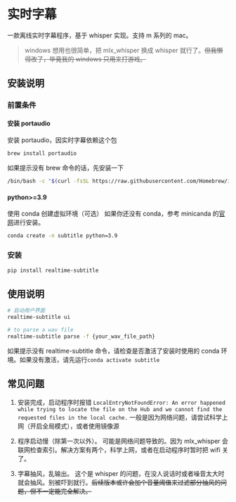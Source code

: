 # 实时字幕

一款离线实时字幕程序，基于 whisper 实现。支持 m 系列的 mac。

> windows 想用也很简单，把 mlx_whisper 换成 whisper 就行了。~~但我懒得改了，毕竟我的 windows 只用来打游戏。~~

## 安装说明

### 前置条件

#### 安装 portaudio

安装 portaudio，因实时字幕依赖这个包

```bash
brew install portaudio
```

如果提示没有 brew 命令的话，先安装一下

```bash
/bin/bash -c "$(curl -fsSL https://raw.githubusercontent.com/Homebrew/install/HEAD/install.sh)"
```

#### python>=3.9

使用 conda 创建虚拟环境（可选）
如果你还没有 conda，参考 minicanda 的[官网](https://www.anaconda.com/docs/getting-started/miniconda/install#macos-linux-installation)进行安装。

```bash
conda create -n subtitle python=3.9
```

### 安装

```bash
pip install realtime-subtitle
```

## 使用说明

```bash
# 启动用户界面
realtime-subtitle ui

# to parse a wav file
realtime-subtitle parse -f {your_wav_file_path}
```

如果提示没有 realtime-subtitle 命令，请检查是否激活了安装时使用的 conda 环境。如果没有激活，请先运行`conda activate subtitle`

## 常见问题

1. 安装完成，启动程序时报错 `LocalEntryNotFoundError: An error happened while trying to locate the file on the Hub and we cannot find the requested files in the local cache.`
   一般是因为网络问题，请尝试科学上网（开启全局模式），或者使用镜像源

2. 程序启动慢（除第一次以外）。
   可能是网络问题导致的。因为 mlx_whisper 会联网检查索引。解决方案有两个，科学上网，或者在启动程序时暂时把 wifi 关了。

3. 字幕抽风，乱输出。
   这个是 whisper 的问题，在没人说话时或者噪音太大时就会抽风。别被吓到就行。~~后续版本或许会加个音量阈值来过滤部分抽风的问题，但不一定能完全解决。~~
